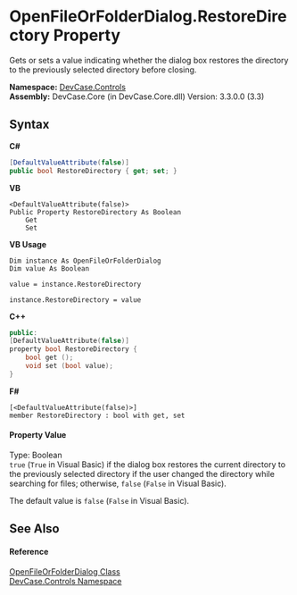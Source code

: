 # OpenFileOrFolderDialog.RestoreDirectory Property 
 

Gets or sets a value indicating whether the dialog box restores the directory to the previously selected directory before closing.

**Namespace:**&nbsp;<a href="N_DevCase_Controls">DevCase.Controls</a><br />**Assembly:**&nbsp;DevCase.Core (in DevCase.Core.dll) Version: 3.3.0.0 (3.3)

## Syntax

**C#**<br />
``` C#
[DefaultValueAttribute(false)]
public bool RestoreDirectory { get; set; }
```

**VB**<br />
``` VB
<DefaultValueAttribute(false)>
Public Property RestoreDirectory As Boolean
	Get
	Set
```

**VB Usage**<br />
``` VB Usage
Dim instance As OpenFileOrFolderDialog
Dim value As Boolean

value = instance.RestoreDirectory

instance.RestoreDirectory = value
```

**C++**<br />
``` C++
public:
[DefaultValueAttribute(false)]
property bool RestoreDirectory {
	bool get ();
	void set (bool value);
}
```

**F#**<br />
``` F#
[<DefaultValueAttribute(false)>]
member RestoreDirectory : bool with get, set

```


#### Property Value
Type: Boolean<br />`true` (`True` in Visual Basic) if the dialog box restores the current directory to the previously selected directory if the user changed the directory while searching for files; otherwise, `false` (`False` in Visual Basic). 

 The default value is `false` (`False` in Visual Basic).

## See Also


#### Reference
<a href="T_DevCase_Controls_OpenFileOrFolderDialog">OpenFileOrFolderDialog Class</a><br /><a href="N_DevCase_Controls">DevCase.Controls Namespace</a><br />